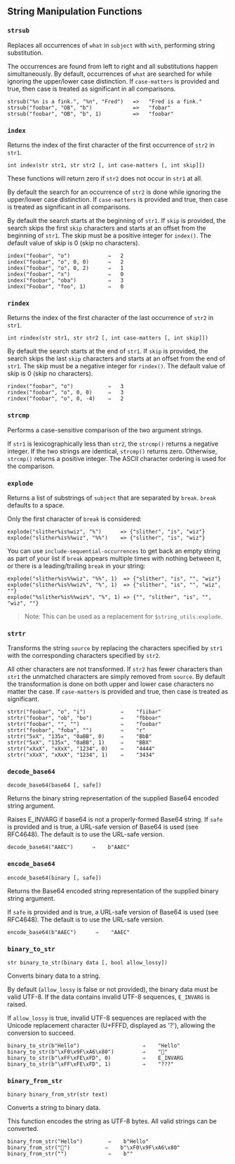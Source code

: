 ## String Manipulation Functions

### `strsub`

Replaces all occurrences of `what` in `subject` with `with`, performing string substitution.

The occurrences are found from left to right and all substitutions happen simultaneously. By default, occurrences of
`what` are searched for while ignoring the upper/lower case distinction. If `case-matters` is provided and true, then
case
is treated as significant in all comparisons.

```
strsub("%n is a fink.", "%n", "Fred")   =>   "Fred is a fink."
strsub("foobar", "OB", "b")             =>   "fobar"
strsub("foobar", "OB", "b", 1)          =>   "foobar"
```

### `index`

Returns the index of the first character of the first occurrence of `str2` in `str1`.

```
int index(str str1, str str2 [, int case-matters [, int skip]])
```

These functions will return zero if `str2` does not occur in `str1` at all.

By default the search for an occurrence of `str2` is done while ignoring the upper/lower case distinction. If
`case-matters`
is provided and true, then case is treated as significant in all comparisons.

By default the search starts at the beginning of `str1`. If `skip` is provided, the search skips the first `skip`
characters and starts at an offset from the beginning of `str1`. The skip must be a positive integer for `index()`. The
default value of skip is 0 (skip no characters).

```
index("foobar", "o")            ⇒   2
index("foobar", "o", 0, 0)      ⇒   2
index("foobar", "o", 0, 2)      ⇒   1
index("foobar", "x")            ⇒   0
index("foobar", "oba")          ⇒   3
index("Foobar", "foo", 1)       ⇒   0
```

### `rindex`

Returns the index of the first character of the last occurrence of `str2` in `str1`.

```
int rindex(str str1, str str2 [, int case-matters [, int skip]])
```

By default the search starts at the end of `str1`. If `skip` is provided, the search skips the last `skip`
characters and starts at an offset from the end of `str1`. The skip must be a negative integer for `rindex()`. The
default value of skip is 0 (skip no characters).

```
rindex("foobar", "o")           ⇒   3
rindex("foobar", "o", 0, 0)     ⇒   3
rindex("foobar", "o", 0, -4)    ⇒   2
```

### `strcmp`

Performs a case-sensitive comparison of the two argument strings.

If `str1` is lexicographically less than `str2`, the `strcmp()` returns a negative integer. If the two strings are
identical, `strcmp()` returns zero. Otherwise, `strcmp()` returns a positive integer. The ASCII character ordering is
used for the comparison.

### `explode`

Returns a list of substrings of `subject` that are separated by `break`. `break` defaults to a space.

Only the first character of `break` is considered:

```
explode("slither%is%wiz", "%")      => {"slither", "is", "wiz"}
explode("slither%is%%wiz", "%%")    => {"slither", "is", "wiz"}
```

You can use `include-sequential-occurrences` to get back an empty string as part of your list if `break` appears
multiple
times with nothing between it, or there is a leading/trailing `break` in your string:

```
explode("slither%is%%wiz", "%%", 1)  => {"slither", "is", "", "wiz"}
explode("slither%is%%wiz%", "%", 1)  => {"slither", "is", "", "wiz", ""}
explode("%slither%is%%wiz%", "%", 1) => {"", "slither", "is", "", "wiz", ""}
```

> Note: This can be used as a replacement for `$string_utils:explode`.

### `strtr`

Transforms the string `source` by replacing the characters specified by `str1` with the corresponding characters
specified
by `str2`.

All other characters are not transformed. If `str2` has fewer characters than `str1` the unmatched characters are simply
removed from `source`. By default the transformation is done on both upper and lower case characters no matter the case.
If `case-matters` is provided and true, then case is treated as significant.

```
strtr("foobar", "o", "i")           ⇒    "fiibar"
strtr("foobar", "ob", "bo")         ⇒    "fbboar"
strtr("foobar", "", "")             ⇒    "foobar"
strtr("foobar", "foba", "")         ⇒    "r"
strtr("5xX", "135x", "0aBB", 0)     ⇒    "BbB"
strtr("5xX", "135x", "0aBB", 1)     ⇒    "BBX"
strtr("xXxX", "xXxX", "1234", 0)    ⇒    "4444"
strtr("xXxX", "xXxX", "1234", 1)    ⇒    "3434"
```

### `decode_base64`

`decode_base64(base64 [, safe])`

Returns the binary string representation of the supplied Base64 encoded string argument.

Raises E_INVARG if base64 is not a properly-formed Base64 string. If `safe` is provided and is true, a URL-safe version
of
Base64 is used (see RFC4648). The default is to use the URL-safe version.

```
decode_base64("AAEC")      ⇒    b"AAEC"
```

### `encode_base64`

`encode_base64(binary [, safe])`

Returns the Base64 encoded string representation of the supplied binary string argument.

If `safe` is provided and is true, a URL-safe version of Base64 is used (see RFC4648). The default is to use the
URL-safe version.

```
encode_base64(b"AAEC")      ⇒    "AAEC"
```

### `binary_to_str`

`str binary_to_str(binary data [, bool allow_lossy])`

Converts binary data to a string.

By default (`allow_lossy` is false or not provided), the binary data must be valid UTF-8. If the data contains invalid UTF-8 sequences, `E_INVARG` is raised.

If `allow_lossy` is true, invalid UTF-8 sequences are replaced with the Unicode replacement character (U+FFFD, displayed as '?'), allowing the conversion to succeed.

```
binary_to_str(b"Hello")                    ⇒    "Hello"
binary_to_str(b"\xF0\x9F\xA6\x80")         ⇒    "🦀"
binary_to_str(b"\xFF\xFE\xFD", 0)          ⇒    E_INVARG
binary_to_str(b"\xFF\xFE\xFD", 1)          ⇒    "???"
```

### `binary_from_str`

`binary binary_from_str(str text)`

Converts a string to binary data.

This function encodes the string as UTF-8 bytes. All valid strings can be converted.

```
binary_from_str("Hello")        ⇒    b"Hello"
binary_from_str("🦀")           ⇒    b"\xF0\x9F\xA6\x80"
binary_from_str("")             ⇒    b""
```

